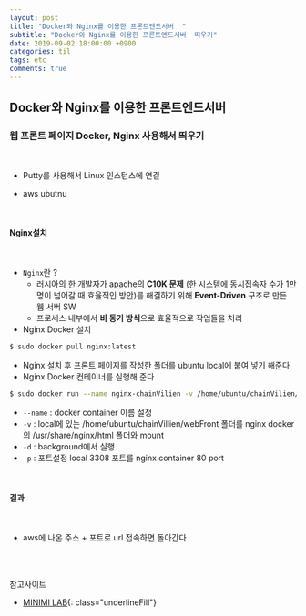 ```yaml
---
layout: post
title: "Docker와 Nginx를 이용한 프론트엔드서버  "
subtitle: "Docker와 Nginx를 이용한 프론트엔드서버  띄우기"
date: 2019-09-02 18:00:00 +0900
categories: til
tags: etc
comments: true
---
```


## Docker와 Nginx를 이용한 프론트엔드서버 

### 웹 프론트 페이지 Docker, Nginx 사용해서 띄우기

<br>

- Putty를 사용해서 Linux 인스턴스에 연결

- aws ubutnu 

<br>

#### Nginx설치

<br>

- `Nginx`란 ?
  - 러시아의 한 개발자가 apache의 **C10K 문제** (한 시스템에 동시접속자 수가 1만명이 넘어갈 때 효율적인 방안)를 해결하기 위해 **Event-Driven** 구조로 만든 웹 서버 SW
  - 프로세스 내부에서 **비 동기 방식**으로 효율적으로 작업들을 처리
- Nginx Docker 설치

```bash
$ sudo docker pull nginx:latest
```

- Nginx 설치 후 프론트 페이지를 작성한 폴더를 ubuntu local에 붙여 넣기 해준다
- Nginx Docker 컨테이너를 실행해 준다

```bash
$ sudo docker run --name nginx-chainVilien -v /home/ubuntu/chainVilien/webFront:/usr/share/nginx/html:ro -d -p 3308:80 nginx
```

- `--name` : docker container 이름 설정
- `-v` : local에 있는 /home/ubuntu/chainVillien/webFront 폴더를 nginx docker의 /usr/share/nginx/html 폴더와 mount
- `-d` : background에서 실행
- `-p` : 포트설정 local 3308 포트를 nginx container 80 port

<br>

#### 결과

<br>

- aws에 나온 주소 + 포트로 url 접속하면 돌아간다

<br>

<br>

참고사이트

- [MINIMI LAB](https://minimilab.tistory.com/8){: class="underlineFill"}